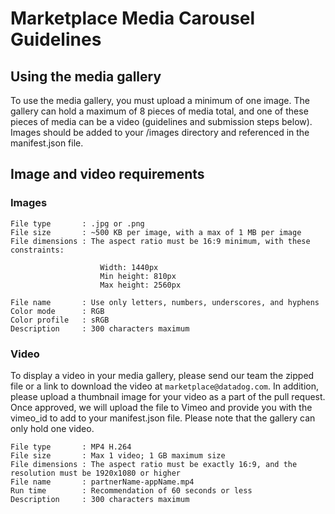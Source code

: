 # Marketplace Media Carousel Guidelines

## Using the media gallery

To use the media gallery, you must upload a minimum of one image. The gallery
can hold a maximum of 8 pieces of media total, and one of these pieces of media
can be a video (guidelines and submission steps below). Images should be
added to your /images directory and referenced in the manifest.json file.


## Image and video requirements

### Images

```
File type       : .jpg or .png
File size       : ~500 KB per image, with a max of 1 MB per image
File dimensions : The aspect ratio must be 16:9 minimum, with these constraints:

                    Width: 1440px
                    Min height: 810px
                    Max height: 2560px

File name       : Use only letters, numbers, underscores, and hyphens
Color mode      : RGB
Color profile   : sRGB
Description     : 300 characters maximum
```

### Video

To display a video in your media gallery, please send our team the zipped file
or a link to download the video at `marketplace@datadog.com`. In addition,
please upload a thumbnail image for your video as a part of the pull request.
Once approved, we will upload the file to Vimeo and provide you with the
vimeo_id to add to your manifest.json file.  Please note that the gallery can
only hold one video.

```
File type       : MP4 H.264
File size       : Max 1 video; 1 GB maximum size
File dimensions : The aspect ratio must be exactly 16:9, and the resolution must be 1920x1080 or higher
File name       : partnerName-appName.mp4
Run time        : Recommendation of 60 seconds or less
Description     : 300 characters maximum
```
